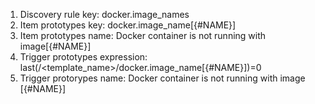 1. Discovery rule key: docker.image_names
2. Item prototypes key: docker.image_name[{#NAME}]
3. Item prototypes name: Docker container is not running with image[{#NAME}]
4. Trigger prototypes expression: last(/<template_name>/docker.image_name[{#NAME}])=0 
5. Trigger protorypes name: Docker container is not running with image [{#NAME}]
